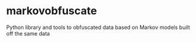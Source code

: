 # markovobfuscate
Python library and tools to obfuscated data based on Markov models built off the same data
